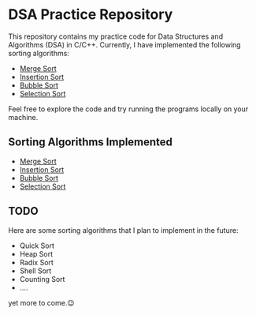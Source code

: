 # DSA Practice Repository

This repository contains my practice code for Data Structures and Algorithms (DSA) in C/C++. Currently, I have implemented the following sorting algorithms:

- [Merge Sort](https://en.wikipedia.org/wiki/Merge_sort)
- [Insertion Sort](https://en.wikipedia.org/wiki/Insertion_sort)
- [Bubble Sort](https://en.wikipedia.org/wiki/Bubble_sort)
- [Selection Sort](https://en.wikipedia.org/wiki/Selection_sort)

Feel free to explore the code and try running the programs locally on your machine.

## Sorting Algorithms Implemented

- [Merge Sort](https://en.wikipedia.org/wiki/Merge_sort)
- [Insertion Sort](https://en.wikipedia.org/wiki/Insertion_sort)
- [Bubble Sort](https://en.wikipedia.org/wiki/Bubble_sort)
- [Selection Sort](https://en.wikipedia.org/wiki/Selection_sort)

## TODO

Here are some sorting algorithms that I plan to implement in the future:

- Quick Sort
- Heap Sort
- Radix Sort
- Shell Sort
- Counting Sort
- ....

yet more to come.😉
